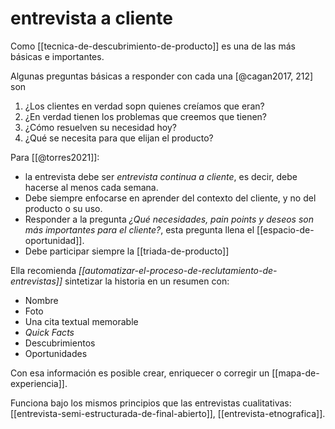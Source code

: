# entrevista a cliente
Como [[tecnica-de-descubrimiento-de-producto]] es una de las más básicas e importantes.

Algunas preguntas básicas a responder con cada una [@cagan2017, 212] son 

1. ¿Los clientes en verdad sopn quienes creíamos que eran?
2. ¿En verdad tienen los problemas que creemos que tienen?
3. ¿Cómo resuelven su necesidad hoy?
4. ¿Qué se necesita para que elijan el producto?

Para [[@torres2021]]:

- la entrevista debe ser *entrevista continua a cliente*, es decir, debe hacerse al menos cada semana.
- Debe siempre enfocarse en aprender del contexto del cliente, y no del producto o su uso.
- Responder a la pregunta *¿Qué necesidades, pain points y deseos son más importantes para el cliente?*, esta pregunta llena el [[espacio-de-oportunidad]].
- Debe participar siempre la [[triada-de-producto]]

Ella recomienda *[[automatizar-el-proceso-de-reclutamiento-de-entrevistas]]* sintetizar la historia en un resumen con:

- Nombre
- Foto
- Una cita textual memorable
- *Quick Facts*
- Descubrimientos
- Oportunidades

Con esa información es posible crear, enriquecer o corregir un [[mapa-de-experiencia]].

Funciona bajo los mismos principios que las entrevistas cualitativas: [[entrevista-semi-estructurada-de-final-abierto]], [[entrevista-etnografica]].
